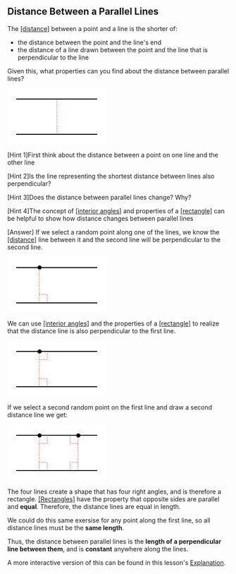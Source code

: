 ## Distance Between a Parallel Lines

The [[distance]]((qr,'Math/Geometry_1/PointLineDistance/base/Main',#00756F)) between a point and a line is the shorter of:

* the distance between the point and the line's end
* the distance of a line drawn between the point and the line that is perpendicular to the line

Given this, what properties can you find about the distance between parallel lines?

![](problemstatement.png)

<hint>[Hint 1]First think about the distance between a point on one line and the other line</hint>

<hint>[Hint 2]Is the line representing the shortest distance between lines also perpendicular?</hint>

<hint>[Hint 3]Does the distance between parallel lines change? Why?</hint>

<hint>[Hint 4]The concept of [[interior angles]]((qr,'Math/Geometry_1/AnglesAtIntersections/base/Interior',#00756F)) and properties of a [[rectangle]]((qr,'Math/Geometry_1/RectanglesAndSquares/base/Rectangle',#00756F)) can be helpful to show how distance changes between parallel lines</hint>

<hintLow>[Answer]
If we select a random point along one of the lines, we know the [[distance]]((qr,'Math/Geometry_1/PointLineDistance/base/Main',#00756F)) line between it and the second line will be perpendicular to the second line.

![](point.png)

We can use [[interior angles]]((qr,'Math/Geometry_1/AnglesAtIntersections/base/Interior',#00756F)) and the properties of a [[rectangle]]((qr,'Math/Geometry_1/RectanglesAndSquares/base/Rectangle',#00756F)) to realize that the distance line is also perpendicular to the first line.

![](interior.png)

If we select a second random point on the first line and draw a second distance line we get:

![](rect.png)

The four lines create a shape that has four right angles, and is therefore a rectangle. [[Rectangles]]((qr,'Math/Geometry_1/RectanglesAndSquares/base/Rectangle',#00756F)) have the property that opposite sides are parallel and **equal**. Therefore, the distance lines are equal in length.

We could do this same exersise for any point along the first line, so all distance lines must be the **same length**.

Thus, the distance between parallel lines is the **length of a perpendicular line between them**, and is **constant** anywhere along the lines.

A more interactive version of this can be found in this lesson's [Explanation](/content/Math/Geometry_1/ParallelLineDistance/explanation/base?page=1).

</hintLow>
